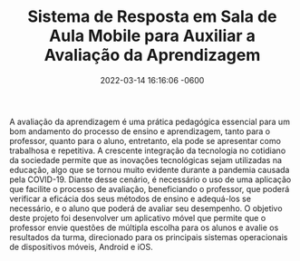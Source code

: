 ﻿---
layout: posts
title:  "Sistema de Resposta em Sala de Aula Mobile para Auxiliar a Avaliação da Aprendizagem"
date:   2022-03-14 16:16:06 -0600
categories: trabalho
autornick: BeatrizTV
autor: "Beatriz Tavares Vieira"
orientador: "Prof. Dr. Renê Pegoraro"
---
A avaliação da aprendizagem é uma prática pedagógica essencial para um bom andamento do processo de ensino e aprendizagem, tanto para o professor, quanto para o aluno, entretanto, ela pode se apresentar como trabalhosa e repetitiva. A crescente integração da tecnologia no cotidiano da sociedade permite que as inovações tecnológicas sejam utilizadas na educação, algo que se tornou muito evidente durante a pandemia causada pela COVID-19. Diante desse cenário, é necessário o uso de uma aplicação que facilite o processo de avaliação, beneficiando o professor, que poderá verificar a eficácia dos seus métodos de ensino e adequá-los se necessário, e o aluno que poderá de avaliar seu desempenho. O objetivo deste projeto foi desenvolver um aplicativo móvel que permite que o professor envie questões de múltipla escolha para os alunos e avalie os resultados da turma, direcionado para os principais sistemas operacionais de dispositivos móveis, Android e iOS.
